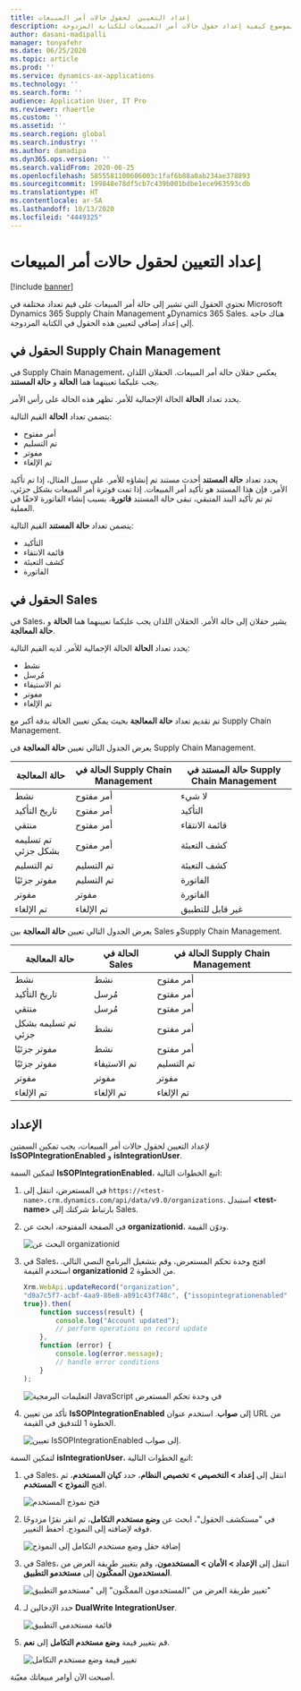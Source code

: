 ```yaml
---
title: إعداد التعيين  لحقول حالات أمر المبيعات
description: يوضح هذا الموضوع كيفية إعداد حقول حالات أمر المبيعات للكتابة المزدوجة.
author: dasani-madipalli
manager: tonyafehr
ms.date: 06/25/2020
ms.topic: article
ms.prod: ''
ms.service: dynamics-ax-applications
ms.technology: ''
ms.search.form: ''
audience: Application User, IT Pro
ms.reviewer: rhaertle
ms.custom: ''
ms.assetid: ''
ms.search.region: global
ms.search.industry: ''
ms.author: damadipa
ms.dyn365.ops.version: ''
ms.search.validFrom: 2020-06-25
ms.openlocfilehash: 5855581100606003c1faf6b88a0ab234ae378893
ms.sourcegitcommit: 199848e78df5cb7c439b001bdbe1ece963593cdb
ms.translationtype: HT
ms.contentlocale: ar-SA
ms.lasthandoff: 10/13/2020
ms.locfileid: "4449325"
---
```

# <a name="set-up-the-mapping-for-the-sales-order-status-fields"></a>إعداد التعيين  لحقول حالات أمر المبيعات

[!include [banner](../../includes/banner.md)]

تحتوي الحقول التي تشير إلى حالة أمر المبيعات على قيم تعداد مختلفة في Microsoft Dynamics 365 Supply Chain Management وDynamics 365 Sales. هناك حاجة إلى إعداد إضافي لتعيين هذه الحقول في الكتابة المزدوجة.

## <a name="fields-in-supply-chain-management"></a>الحقول في Supply Chain Management

في Supply Chain Management، يعكس حقلان حالة أمر المبيعات. الحقلان اللذان يجب عليكما تعيينهما هما **الحالة** و **حالة المستند**.

يحدد تعداد **الحالة** الحالة الإجمالية  للأمر. تظهر هذه الحالة على رأس الأمر.

يتضمن تعداد **الحالة** القيم التالية:

- أمر مفتوح
- تم التسليم
- مفوتر
- تم الإلغاء

يحدد تعداد **حالة المستند** أحدث مستند تم إنشاؤه للأمر. على سبيل المثال، إذا تم تأكيد الأمر، فإن هذا المستند هو تأكيد أمر المبيعات. إذا تمت فوترة أمر المبيعات بشكل جزئي، ثم تم تأكيد البند المتبقي، تبقى حالة المستند **فاتورة**، بسبب إنشاء الفاتورة لاحقًا في العملية.

يتضمن تعداد **حالة المستند** القيم التالية:

- التأكيد
- قائمة الانتقاء
- كشف التعبئة
- الفاتورة

## <a name="fields-in-sales"></a>الحقول في Sales

في Sales، يشير حقلان إلى حالة الأمر. الحقلان اللذان يجب عليكما تعيينهما هما **الحالة** و **حالة المعالجة‬**.

يحدد تعداد **الحالة** الحالة الإجمالية  للأمر. لديه القيم التالية:

- نشط
- ‏‫مُرسل
- تم الاستيفاء
- مفوتر
- تم الإلغاء

تم تقديم تعداد **حالة المعالجة** بحيث يمكن تعيين الحالة بدقة أكبر مع Supply Chain Management.

يعرض الجدول التالي تعيين **حالة المعالجة** في Supply Chain Management.

| حالة المعالجة   | الحالة في Supply Chain Management | حالة المستند في Supply Chain Management |
|---------------------|-----------------------------------|--------------------------------------------|
| نشط              | أمر مفتوح                        | لا شيء                                       |
| تاريخ التأكيد           | أمر مفتوح                        | التأكيد                               |
| منتقي              | أمر مفتوح                        | قائمة الانتقاء                               |
| تم تسليمه بشكل جزئي | أمر مفتوح                        | كشف التعبئة                               |
| تم التسليم           | تم التسليم                         | كشف التعبئة                               |
| مفوتر جزئيًا  | تم التسليم                         | الفاتورة                                    |
| مفوتر            | مفوتر                          | الفاتورة                                    |
| تم الإلغاء           | تم الإلغاء                         | غير قابل للتطبيق                             |

يعرض الجدول التالي تعيين **حالة المعالجة** بين Sales وSupply Chain Management.

| حالة المعالجة   | الحالة في Sales | الحالة في Supply Chain Management |
|---------------------|-----------------|-----------------------------------|
| نشط              | نشط          | أمر مفتوح                        |
| تاريخ التأكيد           | ‏‫مُرسل       | أمر مفتوح                        |
| منتقي              | ‏‫مُرسل       | أمر مفتوح                        |
| تم تسليمه بشكل جزئي | نشط          | أمر مفتوح                        |
| مفوتر جزئيًا  | نشط          | أمر مفتوح                        |
| مفوتر جزئيًا  | تم الاستيفاء       | تم التسليم                         |
| مفوتر            | مفوتر        | مفوتر                          |
| تم الإلغاء           | تم الإلغاء       | تم الإلغاء                         |

## <a name="setup"></a>الإعداد

لإعداد التعيين لحقول حالات أمر المبيعات، يجب تمكين السمتين **IsSOPIntegrationEnabled** و **isIntegrationUser**.

لتمكين السمة **IsSOPIntegrationEnabled**‎، اتبع الخطوات التالية:

1. في المستعرض، انتقل إلى `https://<test-name>.crm.dynamics.com/api/data/v9.0/organizations`. استبدل **\<test-name\>** بارتباط شركتك إلى Sales.
2. في الصفحة المفتوحة، ابحث عن **organizationid**، ودوّن القيمة.

    ![البحث عن organizationid](media/sales-map-orgid.png)

3. في Sales، افتح وحدة تحكم المستعرض، وقم بتشغيل البرنامج النصي التالي. استخدم القيمة **organizationid** من الخطوة 2.

    ```javascript
    Xrm.WebApi.updateRecord("organization",
    "d9a7c5f7-acbf-4aa9-86e8-a891c43f748c", {"issopintegrationenabled" :
    true}).then(
        function success(result) {
            console.log("Account updated");
            // perform operations on record update
        },
        function (error) {
            console.log(error.message);
            // handle error conditions
        }
    );
    ```

    ![التعليمات البرمجية JavaScript في وحدة تحكم المستعرض](media/sales-map-script.png)

4. تأكد من تعيين **IsSOPIntegrationEnabled** إلى **صواب**. استخدم عنوان URL من الخطوة 1 للتدقيق في القيمة.

    ![تعيين IsSOPIntegrationEnabled إلى صواب.](media/sales-map-integration-enabled.png)

لتمكين السمة **isIntegrationUser‎**‎، اتبع الخطوات التالية:

1. في Sales، انتقل إلى **إعداد \> التخصيص \> تخصيص النظام**، حدد **كيان المستخدم**، ثم افتح  **النموذج \> المستخدم**.

    ![فتح نموذج المستخدم](media/sales-map-user.png)

2. في "مستكشف الحقول"، ابحث عن **وضع مستخدم التكامل**، ثم انقر نقرًا مزدوجًا فوقه لإضافته إلى النموذج. احفظ التغيير.

    ![إضافة حقل وضع مستخدم التكامل إلى النموذج](media/sales-map-field-explorer.png)

3. في Sales، انتقل إلى **الإعداد \> الأمان \> المستخدمون**، وقم بتغيير طريقة العرض من **المستخدمون الممكّنون** إلى **مستخدمو التطبيق**.

    ![تغيير طريقة العرض من "المستخدمون الممكّنون" إلى "مستخدمو التطبيق"](media/sales-map-enabled-users.png)

4. حدد الإدخالين لـ **DualWrite IntegrationUser**.

    ![قائمة مستخدمي التطبيق](media/sales-map-user-mode.png)

5. قم بتغيير قيمة **وضع مستخدم التكامل** إلى **نعم**.

    ![تغيير قيمة وضع مستخدم التكامل](media/sales-map-user-mode-yes.png)

أصبحت الآن أوامر مبيعاتك معيّنة.
